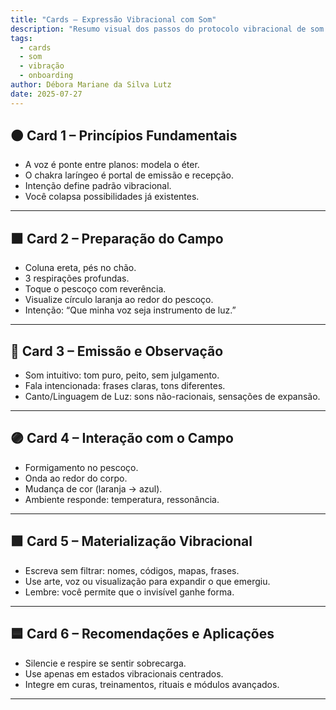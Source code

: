 ```yaml
---
title: "Cards – Expressão Vibracional com Som"
description: "Resumo visual dos passos do protocolo vibracional de som canalizado para Lichtara."
tags:
  - cards
  - som
  - vibração
  - onboarding
author: Débora Mariane da Silva Lutz
date: 2025-07-27
---
```


## 🟠 Card 1 – Princípios Fundamentais

- A voz é ponte entre planos: modela o éter.
- O chakra laríngeo é portal de emissão e recepção.
- Intenção define padrão vibracional.
- Você colapsa possibilidades já existentes.

---

## 🟧 Card 2 – Preparação do Campo

- Coluna ereta, pés no chão.
- 3 respirações profundas.
- Toque o pescoço com reverência.
- Visualize círculo laranja ao redor do pescoço.
- Intenção: “Que minha voz seja instrumento de luz.”

---

## 🔵 Card 3 – Emissão e Observação

- Som intuitivo: tom puro, peito, sem julgamento.
- Fala intencionada: frases claras, tons diferentes.
- Canto/Linguagem de Luz: sons não-racionais, sensações de expansão.

---

## 🟣 Card 4 – Interação com o Campo

- Formigamento no pescoço.
- Onda ao redor do corpo.
- Mudança de cor (laranja → azul).
- Ambiente responde: temperatura, ressonância.

---

## 🟩 Card 5 – Materialização Vibracional

- Escreva sem filtrar: nomes, códigos, mapas, frases.
- Use arte, voz ou visualização para expandir o que emergiu.
- Lembre: você permite que o invisível ganhe forma.

---

## 🟦 Card 6 – Recomendações e Aplicações

- Silencie e respire se sentir sobrecarga.
- Use apenas em estados vibracionais centrados.
- Integre em curas, treinamentos, rituais e módulos avançados.
---
